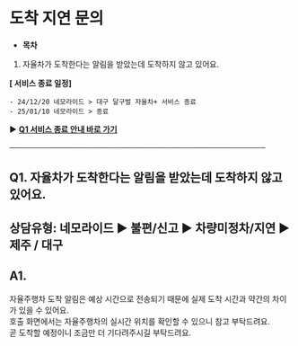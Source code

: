# 도착 지연 문의

* **목차**

1. 자율차가 도착한다는 알림을 받았는데 도착하지 않고 있어요.

**[ 서비스 종료 일정]**

```
- 24/12/20 네모라이드 > 대구 달구벌 자율차+ 서비스 종료  
- 25/01/10 네모라이드 > 종료
```

▶ **[Q1 서비스 종료 안내 바로 가기](https://kakaomobilitysupport.zendesk.com/hc/ko/articles/34284366737049)**

──────────────────────────────────────────────

**Q1. 자율차가 도착한다는 알림을 받았는데 도착하지 않고 있어요.**
----------------------------------------

상담유형: 네모라이드 ▶ 불편/신고 ▶ 차량미정차/지연 ▶ 제주 / 대구
----------------------------------------

**A1.**
-------

자율주행차 도착 알림은 예상 시간으로 전송되기 때문에 실제 도착 시간과 약간의 차이가 있을 수 있어요.  
호출 화면에서는 자율주행차의 실시간 위치를 확인할 수 있으니 참고 부탁드려요.  
곧 도착할 예정이니 조금만 더 기다려주시길 부탁드려요.